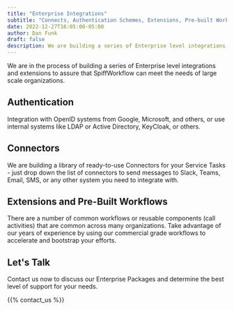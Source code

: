 ```yaml
---
title: "Enterprise Integrations"
subtitle: "Connects, Authentication Schemes, Extensions, Pre-built Workflows, and more"
date: 2022-12-27T16:05:00-05:00
author: Dan Funk
draft: false
description: We are building a series of Enterprise level integrations and extensions to assure that SpiffWorkflow can meet the needs of large scale organizations.
---
```


We are in the process of building a series of Enterprise level integrations and extensions to assure that SpiffWorkflow can meet the needs of large scale organizations.  

## Authentication
Integration with OpenID systems from Google, Microsoft, and others, or use internal systems like LDAP or Active Directory, KeyCloak, or others.

## Connectors
We are building a library of ready-to-use Connectors for your Service Tasks - just drop down the list of connectors to send messages to Slack, Teams, Email, SMS, or any other system you need to integrate with.

## Extensions and Pre-Built Workflows
There are a number of common workflows or reusable components (call activities) that are common across many organizations.  Take advantage of our years of experience by using our commercial grade workflows to accelerate and bootstrap your efforts.

## Let's Talk
Contact us now to discuss our Enterprise Packages and determine the best level of support for your needs.

{{% contact_us %}}

